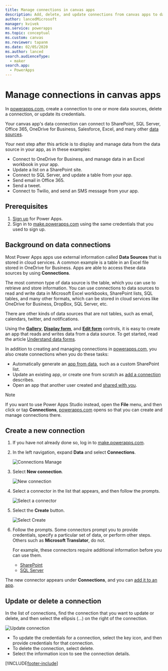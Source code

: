 ```yaml
---
title: Manage connections in canvas apps
description: Add, delete, and update connections from canvas apps to data sources such as SharePoint, SQL Server, and OneDrive for Business.
author: lancedMicrosoft
manager: kvivek
ms.service: powerapps
ms.topic: conceptual
ms.custom: canvas
ms.reviewer: tapanm
ms.date: 02/05/2020
ms.author: lanced
search.audienceType: 
  - maker
search.app: 
  - PowerApps
---
```

# Manage connections in canvas apps

In [powerapps.com](https://make.powerapps.com?utm_source=padocs&utm_medium=linkinadoc&utm_campaign=referralsfromdoc), create a connection to one or more data sources, delete a connection, or update its credentials.

Your canvas app's data connection can connect to SharePoint, SQL Server, Office 365, OneDrive for Business, Salesforce, Excel, and many other [data sources](connections-list.md).

Your next step after this article is to display and manage data from the data source in your app, as in these examples:

* Connect to OneDrive for Business, and manage data in an Excel workbook in your app.
* Update a list on a SharePoint site.
* Connect to SQL Server, and update a table from your app.
* Send email in Office 365.
* Send a tweet.
* Connect to Twilio, and send an SMS message from your app.

## Prerequisites
1. [Sign up](../signup-for-powerapps.md) for Power Apps.
2. Sign in to [make.powerapps.com](https://make.powerapps.com?utm_source=padocs&utm_medium=linkinadoc&utm_campaign=referralsfromdoc) using the same credentials that you used to sign up.

## Background on data connections
Most Power Apps apps use external information called **Data Sources** that is stored in cloud services. A common example is a table in an Excel file stored in OneDrive for Business. Apps are able to access these data sources by using **Connections**.

The most common type of data source is the table, which you can use to retrieve and store information. You can use connections to data sources to read and write data in Microsoft Excel workbooks, SharePoint lists, SQL tables, and many other formats, which can be stored in cloud services like OneDrive for Business, DropBox, SQL Server, etc.

There are other kinds of data sources that are not tables, such as email, calendars, twitter, and notifications.

Using the **[Gallery](controls/control-gallery.md)**, **[Display form](controls/control-form-detail.md)**, and **[Edit form](controls/control-form-detail.md)** controls, it is easy to create an app that reads and writes data from a data source. To get started, read the article [Understand data forms](working-with-forms.md).

In addition to creating and managing connections in [powerapps.com](https://make.powerapps.com?utm_source=padocs&utm_medium=linkinadoc&utm_campaign=referralsfromdoc), you also create connections when you do these tasks:

* Automatically generate an [app from data](app-from-sharepoint.md), such as a custom SharePoint list.
* Update an existing app, or create one from scratch as [add a connection](add-data-connection.md) describes.
* Open an app that another user created and [shared with you](share-app.md).

> [!NOTE]
> If you want to use Power Apps Studio instead, open the **File** menu, and then click or tap **Connections**, [powerapps.com](https://make.powerapps.com?utm_source=padocs&utm_medium=linkinadoc&utm_campaign=referralsfromdoc) opens so that you can create and manage connections there.

## Create a new connection
1. If you have not already done so, log in to [make.powerapps.com](https://make.powerapps.com?utm_source=padocs&utm_medium=linkinadoc&utm_campaign=referralsfromdoc).
2. In the left navigation, expand **Data** and select **Connections**.
   
    ![Connections Manage](./media/add-manage-connections/open-connections.png)
3. Select **New connection**.
   
    ![New connection](./media/add-manage-connections/add-connection.png)
4. Select a connector in the list that appears, and then follow the prompts.
   
   ![Select a connector](./media/add-manage-connections/choose-connection.png)
5. Select the **Create** button.
   
   ![Select Create](./media/add-manage-connections/create-connection.png)
6. Follow the prompts. Some connectors prompt you to provide credentials, specify a particular set of data, or perform other steps. Others such as **Microsoft Translator**, do not.
   
   For example, these connectors require additional information before you can use them.
   
   * [SharePoint](connections/connection-sharepoint-online.md)
   * [SQL Server](connections/connection-azure-sqldatabase.md)

The new connector appears under **Connections**, and you can [add it to an app](add-data-connection.md).

## Update or delete a connection
In the list of connections, find the connection that you want to update or delete, and then select the ellipsis (...) on the right of the connection.

![Update connection](./media/add-manage-connections/auth-or-delete.png)

* To update the credentials for a connection, select the key icon, and then provide credentials for that connection.
* To delete the connection, select delete.
* Select the information icon to see the connection details.



[!INCLUDE[footer-include](../../includes/footer-banner.md)]